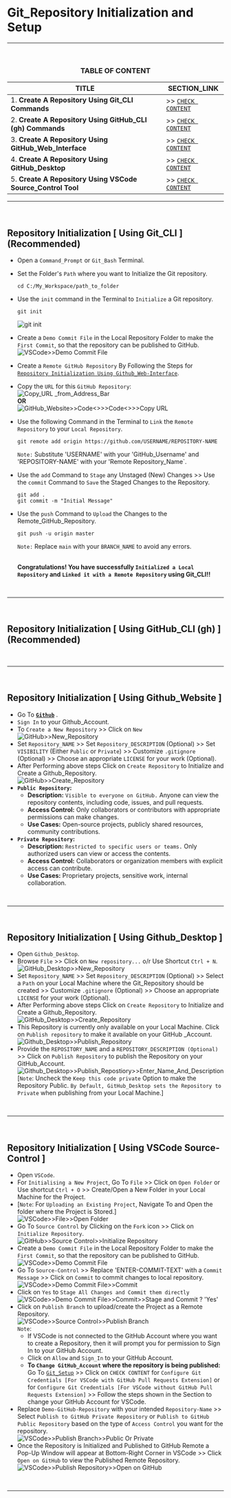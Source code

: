 # Git_Repository Initialization and Setup
---
<br>
<div align="center">
 
### TABLE OF CONTENT
 
| TITLE                                                                                                          | SECTION_LINK                                                                                  |
|----------------------------------------------------------------------------------------------------------------|-----------------------------------------------------------------------------------------------|
| 1.  **Create A Repository Using Git_CLI Commands**                                                             | >> [` CHECK CONTENT `](#repository-initialization--using-git_cli--recommended)                |
| 2.  **Create A Repository Using GitHub_CLI (gh) Commands**                                                     | >> [` CHECK CONTENT `](#repository-initialization--using-github_cli-gh--recommended)          |
| 3.  **Create A Repository Using GitHub_Web_Interface**                                                         | >> [` CHECK CONTENT `](#repository-initialization--using-github_website-)                     |
| 4.  **Create A Repository Using GitHub_Desktop**                                                               | >> [` CHECK CONTENT `](#repository-initialization--using-github_desktop-)                     |
| 5.  **Create A Repository Using VSCode Source_Control Tool**                                                   | >> [` CHECK CONTENT `](#repository-initialization--using-vscode-source-control-)              |
</div>

---
<br>

## Repository Initialization [ Using Git_CLI ] (Recommended)
  - Open a `Command_Prompt` or `Git_Bash` Terminal.
  - Set the Folder's `Path` where you want to Initialize the Git repository.
    ```
    cd C:/My_Workspace/path_to_folder
    ```
  - Use the `init` command in the Terminal to `Initialize` a Git repository.
    ```
    git init
    ```
    ![git init](https://github.com/user-attachments/assets/8842b3bd-c3b8-43d5-9a50-c437d24150f0)
    <br>
  - Create a `Demo Commit File` in the Local Repository Folder to make the `First Commit`, so that the repository can be published to GitHub.<br>
    ![VSCode>>Demo Commit File](https://github.com/user-attachments/assets/0f7f0742-fd4d-451a-9e67-0c0185ffae24)
    <br>
  - Create a `Remote GitHub Repository` By Following the Steps for [`Repository Initialization Using Github_Web-Interface`](#repository-initialization--using-github_website-).
  - Copy the `URL` for this `GitHub Repository`:<br>
    ![Copy_URL _from_Address_Bar](https://github.com/user-attachments/assets/c7453c89-51af-4bfe-bd31-76d62add8563)
    <br> **OR** <br>
    ![GitHub_Website>>Code<>>>`Code<>`>>Copy URL](https://github.com/user-attachments/assets/6484b66b-f33a-404e-b4c2-9b7b2c6d1015)
    <br>
  - Use the following Command in the Terminal to `Link` the `Remote Repository` to your `Local Repository`.
    ```
    git remote add origin https://github.com/USERNAME/REPOSITORY-NAME
    ```
    `Note:` Substitute 'USERNAME' with your 'GitHub_Username' and 'REPOSITORY-NAME' with your 'Remote Repository_Name`.
  - Use the `add` Command to `Stage` any Unstaged (New) Changes >> Use the `commit` Command to `Save` the Staged Changes to the Repository.
    ```
    git add .
    git commit -m "Initial Message"
    ```
  - Use the `push` Command to `Upload` the Changes to the Remote_GitHub_Repository.
    ```
    git push -u origin master
    ```
    `Note:` Replace `main` with your `BRANCH_NAME` to avoid any errors.<br>
    <br>
    
    **Congratulations! You have successfully `Initialized a Local Repository` and `Linked it with a Remote Repository` using Git_CLI!!**
    

<br>

---
<br>

## Repository Initialization [ Using GitHub_CLI (gh) ] (Recommended)

<br>

---
<br>

## Repository Initialization [ Using Github_Website ]
  - Go To **[`Github`](https://github.com/)** .
  - `Sign In` to your Github_Account.
  - To `Create a New Repository` >> Click on `New`<br>
    ![GitHub>>New_Repository](https://github.com/user-attachments/assets/5c88809c-97f5-421b-9b56-5a9f44146b49)
    <br>
  - Set `Repository_NAME` >> Set `Repository_DESCRIPTION` (Optional) >> Set `VISIBILITY` (Either `Public` or `Private`) >> Customize `.gitignore` (Optional) >> Choose an appropriate `LICENSE` for your work (Optional).
  - After Performing above steps Click on `Create Repository` to Initialize and Create a Github_Repository.<br>
    ![GitHub>>Create_Repository](https://github.com/user-attachments/assets/17ec6a4a-1ab1-4feb-99f3-934d2cd39e27)
    <br>
  - **`Public Repository`:**
    - **Description:** `Visible to everyone on GitHub.` Anyone can view the repository contents, including code, issues, and pull requests.
    - **Access Control:** Only collaborators or contributors with appropriate permissions can make changes.
    - **Use Cases:** Open-source projects, publicly shared resources, community contributions.
  - **`Private Repository`:**
    - **Description:** `Restricted to specific users or teams.` Only authorized users can view or access the contents.
    - **Access Control:** Collaborators or organization members with explicit access can contribute.
    - **Use Cases:** Proprietary projects, sensitive work, internal collaboration.




<br>

---
<br>

## Repository Initialization [ Using Github_Desktop ]
  - Open `Github_Desktop`.
  - Browse `File` >> Click on `New repository...` o/r Use Shortcut ` Ctrl + N `.<br>
    ![GitHub_Desktop>>New_Repository](https://github.com/user-attachments/assets/0bae54da-c3de-400d-8901-b0440684e2bf)
    <br>
  - Set `Repository_NAME` >> Set `Repository_DESCRIPTION` (Optional) >> Select a `Path` on your Local Machine where the Git_Repository should be created >> Customize `.gitignore` (Optional) >> Choose an appropriate `LICENSE` for your work (Optional).
  - After Performing above steps Click on `Create Repository` to Initialize and Create a Github_Repository.<br>
    ![GitHub_Desktop>>Create_Repository](https://github.com/user-attachments/assets/6bf01418-cf4c-4ddb-b14d-5cf48b8f2475)
    <br>
  - This Repository is currently only available on your Local Machine. Click on `Publish repository` to make it available on your GitHub _Account.<br>
    ![Github_Desktop>>Publish_Repository](https://github.com/user-attachments/assets/44b52764-c714-433a-8d81-3cad977ee14e)
    <br>
  - Provide the `REPOSITORY_NAME` and a `REPOSITORY_DESCRIPTION (Optional)` >> Click on `Publish Repository` to publish the Repository on your GitHub_Account.<br>
    ![Github_Desktop>>Publish_Repostiory>>Enter_Name_And_Description](https://github.com/user-attachments/assets/8a91e346-562d-49d5-8320-2d631f3f6b79)<br>
    [`Note`: Uncheck the `Keep this code private` Option to make the Repository Public. `By Default, GitHub_Desktop sets the Repository to Private` when publishing from your Local Machine.]
<br>

---
<br>

## Repository Initialization [ Using VSCode Source-Control ]
  - Open `VSCode`.
  - For `Initialising a New Project`, Go To `File` >> Click on `Open Folder` or Use shortcut `Ctrl + O` >> Create/Open a New Folder in your Local Machine for the Project.
  - [`Note`: For `Uploading an Existing Project`, Navigate To and Open the folder where the Project is Stored.]<br>
    ![VSCode>>File>>Open Folder](https://github.com/user-attachments/assets/2b2ac1c6-4dda-4384-a205-fc05fb96bb6e)
    <br>
  - Go To `Source Control` by Clicking on the `Fork` icon >> Click on `Initialize Repository`.<br>
    ![GitHub>>Source Control>>Initialize Repository](https://github.com/user-attachments/assets/6abdcb44-6d06-44c6-b779-214503bc3f25)
    <br>
  - Create a `Demo Commit File` in the Local Repository Folder to make the `First Commit`, so that the repository can be published to GitHub.<br>
    ![VSCode>>Demo Commit File](https://github.com/user-attachments/assets/0f7f0742-fd4d-451a-9e67-0c0185ffae24)
    <br>
  - Go To `Source-Control` >> Replace 'ENTER-COMMIT-TEXT' with a `Commit Message` >> Click on `Commit` to commit changes to local repository.<br>
    ![VSCode>>Demo Commit File>>Commit](https://github.com/user-attachments/assets/4748d8ec-fb03-482b-b5b4-cb4cfb82d113)
    <br>
  - Click on `Yes` to `Stage All Changes and Commit them directly`<br>
    ![VSCode>>Demo Commit File>>Commit>>Stage and Commit ? 'Yes'](https://github.com/user-attachments/assets/e9cc609f-6974-49ed-8413-2815293baf52)
    <br>
  - Click on `Publish Branch` to upload/create the Project as a Remote Repository.<br>
    ![VSCode>>Source Control>>Publish Branch](https://github.com/user-attachments/assets/3a489239-db4c-4682-9369-669ffd0013e2)<br>
    `Note`:
    - If VSCode is not connected to the GitHub Account where you want to create a Repository, then it will prompt you for permission to Sign In to your GitHub Account.
    - Click on `Allow` and `Sign_In` to your GitHub Account.
    - **To `Change GitHub_Account` where the repository is being published:** Go To  [`Git_Setup`](Git_Setup.md) >> Click on `CHECK CONTENT` for `Configure Git Credentials [For VSCode with GitHub Pull Requests Extension]` or for `Configure Git Credentials [For VSCode without GitHub Pull Requests Extension]` >> Follow the steps shown in the Section to change your GitHub Account for VSCode.
  - Replace `Demo-GitHub-Repository` with your intended `Repository-Name` >> Select `Publish to GitHub Private Repository` or `Publish to GitHub Public Repository` based on the type of `Access Control` you want for the repository.<br>
    ![VSCode>>Publish Branch>>Public Or Private](https://github.com/user-attachments/assets/a6406ffa-74f4-4770-8c70-39a246462fef)
    <br>
  - Once the Repository is Initialized and Published to GitHub Remote a Pop-Up Window will appear at Bottom-Right Corner in VSCode >> Click `Open on GitHub` to view the Published Remote Repository.
    ![VSCode>>Publish Repository>>Open on GitHub](https://github.com/user-attachments/assets/2dfd78cf-7b3d-4fd4-bfe2-33a8d983324a)
<br>

---
<br>

